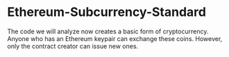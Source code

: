 # Ethereum-Subcurrency-Standard
The code we will analyze now creates a basic form of cryptocurrency. Anyone who has an Ethereum keypair can exchange these coins. However, only the contract creator can issue new ones.
